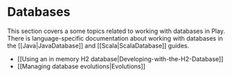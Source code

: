 <!--- Copyright (C) 2009-2019 Lightbend Inc. <https://www.lightbend.com> -->
# Databases

This section covers a some topics related to working with databases in Play. There is language-specific documentation about working with databases in the [[Java|JavaDatabase]] and [[Scala|ScalaDatabase]] guides.

- [[Using an in memory H2 database|Developing-with-the-H2-Database]]
- [[Managing database evolutions|Evolutions]]
